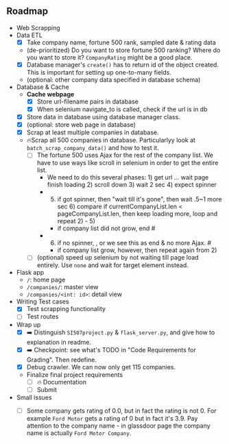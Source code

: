 ## Roadmap
- Web Scrapping
- Data ETL
    - [x] Take company name, fortune 500 rank, sampled date & rating data
    - (de-prioritized) Do you want to store fortune 500 ranking? Where do you want to store it? `CompanyRating` might be a good place.
    - [x] Database manager's `create()` has to return id of the object created. This is important for setting up one-to-many fields.
    - (optional: other company data specified in database schema)
- Database & Cache
    - **Cache webpage**
        - [x] Store url-filename pairs in database
        - [x] When selenium navigate_to is called, check if the url is in db
    - [x] Store data in database using database manager class.
    - [x] (optional: store web page in database)
    - [x] Scrap at least multiple companies in database.
    - 🔥Scrap all 500 companies in database. Particularlyy look at `batch_scrap_company_data()` and how to test it.
        - [ ] The fortune 500 uses Ajax for the rest of the company list. We have to use ways like scroll in selenium in order to get the entire list.
            - We need to do this several phases: 1) get url ... wait page finish loading 2) scroll down 3) wait 2 sec 4) expect spinner 
            - 5) if got spinner, then "wait till it's gone", then wait .5~1 more sec 6) compare if currentCompanyList.len < pageCompanyList.len, then keep loading more, loop and repeat 2) - 5)
                - if company list did not grow, end #
            - 6) if no spinner, <we might wait once again>, or we see this as end & no more Ajax. #
                - if company list grow, however, then repeat again from 2)
        - [ ] (optional) speed up selenium by not waiting till page load entirely. Use `none` and wait for target element instead.
- Flask app
    - `/`: home page
    - `/companies/`: master view
    - `/companies/<int: id>`: detail view
- Writing Test cases
    - [x] Test scrapping functionality
    - [ ] Test routes

- Wrap up
    - [x] ➡️ Distinguish `SI507project.py` & `flask_server.py`, and give how to explanation in readme.
    - [x] ️️➡️ Checkpoint: see what's TODO in "Code Requirements for Grading". Then redefine.
    - [x] Debug crawler. We can now only get 115 companies.
    - Finalize final project requirements
        - [ ] 🔥 Documentation
        - [ ] Submit

- Small issues
    - [ ] Some company gets rating of 0.0, but in fact the rating is not 0. For example `Ford Motor` gets a rating of 0 but in fact it's 3.9. Pay attention to the company name - in glassdoor page the company name is actually `Ford Motor Company`.

